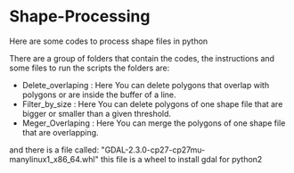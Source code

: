 # Shape-Processing
Here are some codes to process shape files in python

There are a group of folders that contain the codes, the instructions and some files to run the scripts
the folders are:
- Delete_overlaping : Here You can delete polygons that overlap with polygons or are inside the buffer of a line.
- Filter_by_size : Here You can delete polygons of one shape file that are bigger or smaller than a given threshold.
- Meger_Overlaping : Here You can merge the polygons of one shape file that are overlapping.

and there is a file called: "GDAL-2.3.0-cp27-cp27mu-manylinux1_x86_64.whl" this file is a wheel to install gdal for python2
